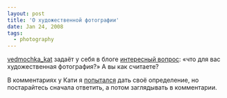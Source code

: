 ```yaml
---
layout: post
title: 'О художественной фотографии'
date: Jan 24, 2008
tags:
  - photography
---
```


[vedmochka_kat](http://vedmochka-kat.livejournal.com/) задаёт у себя в блоге [интересный вопрос](http://vedmochka-kat.livejournal.com/474825.html): «что для вас художественная фотография?» А вы как считаете?

В комментариях у Кати я [попытался](http://vedmochka-kat.livejournal.com/474825.html?thread=5306825#t5306825) дать своё определение, но постарайтесь сначала ответить, а потом заглядывать в комментарии.
